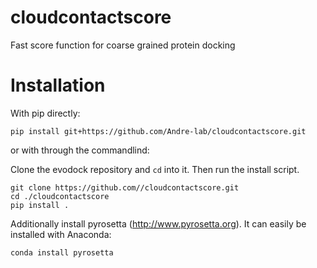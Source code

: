 # cloudcontactscore
Fast score function for coarse grained protein docking  

# Installation

With pip directly:

```console
pip install git+https://github.com/Andre-lab/cloudcontactscore.git
```

or with through the commandlind:

Clone the evodock repository and `cd` into it. Then run the install script.
```console
git clone https://github.com//cloudcontactscore.git
cd ./cloudcontactscore
pip install .
```

Additionally install pyrosetta (http://www.pyrosetta.org). It can easily be installed with Anaconda:

```console
conda install pyrosetta
```
